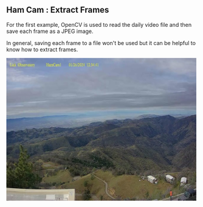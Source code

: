 
## Ham Cam : Extract Frames

For the first example, OpenCV is used to read the daily video file and then save each frame as a JPEG image.

In general, saving each frame to a file won't be used but it can be helpful to know how to extract frames.

<img src="hamcam_2024_01_26-12:34.jpg" width=500px>

